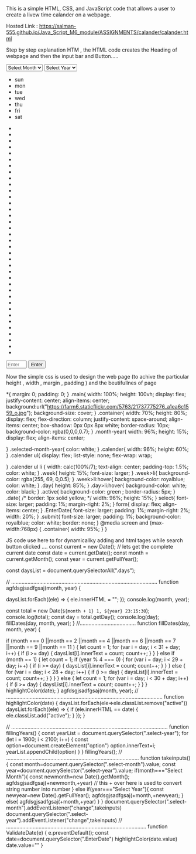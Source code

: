 This is a simple HTML, CSS, and JavaScript code that allows a user to create a livew time calander  on a webpage.

Hosted Link :  https://salman-555.github.io/Java_Script_M6_module/ASSIGNMENTS/calander/calander.html

Step by step explanation HTM , the HTML code  creates the Heading of webpage and then the input bar and Button.....

  <!DOCTYPE html>
<html lang="en">
  <head>
    <meta charset="UTF-8" />
    <meta http-equiv="X-UA-Compatible" content="IE=edge" />
    <meta name="viewport" content="width=device-width, initial-scale=1.0" />
    <title>Calender</title>
    <script defer src="./calander.js"></script>
    <link rel="stylesheet" href="./calander.css" />
  </head>
  <body>
    <div class="main">
      <div class="container">
        <section class="month-year">
          <select class="select-month">
            <option disabled selected>Select Month</option>
            <option value="0">January</option>
            <option value="1">February</option>
            <option value="2">March</option>
            <option value="3">April</option>
            <option value="4">May</option>
            <option value="5">June</option>
            <option value="6">July</option>
            <option value="7">August</option>
            <option value="8">September</option>
            <option value="9">October</option>
            <option value="10">November</option>
            <option value="11">December</option>
          </select>
          <select class="select-year">
            <option disabled selected>Select Year</option>
          </select>
        </section>
        <section class="calender">
          <ul class="week">
            <li>sun</li>
            <li>mon</li>
            <li>tue</li>
            <li>wed</li>
            <li>thu</li>
            <li>fri</li>
            <li>sat</li>
          </ul>
          <ul class="day">
            <li class="days"></li>
            <li class="days"></li>
            <li class="days"></li>
            <li class="days"></li>
            <li class="days"></li>
            <li class="days"></li>
            <li class="days"></li>
            <li class="days"></li>
            <li class="days"></li>
            <li class="days"></li>
            <li class="days"></li>
            <li class="days"></li>
            <li class="days"></li>
            <li class="days"></li>
            <li class="days"></li>
            <li class="days"></li>
            <li class="days"></li>
            <li class="days"></li>
            <li class="days"></li>
            <li class="days"></li>
            <li class="days"></li>
            <li class="days"></li>
            <li class="days"></li>
            <li class="days"></li>
            <li class="days"></li>
            <li class="days"></li>
            <li class="days"></li>
            <li class="days"></li>
            <li class="days"></li>
            <li class="days"></li>
            <li class="days"></li>
            <li class="days"></li>
            <li class="days"></li>
            <li class="days"></li>
            <li class="days"></li>
            <li class="days"></li>
            <li class="days"></li>
          </ul>
        </section>
        <form class="date" onsubmit="ValidateDate(event)">
          <input
            type="number"
            placeholder="Enter Date"
            min="1"
            max="31"
            required
            class="EnterDate"
          />
          <input type="submit" class="submit" value="Enter" />
        </form>
      </div>
    </div>
  </body>
</html>


Now the simple css is used to design the web page (to achive the particular height , width , margin , padding ) and the beutifullnes of page 

  *{
    margin: 0;
    padding: 0;
}
.main{
    width: 100%;
    height: 100vh;
    display: flex;
    justify-content: center;
    align-items: center;
    background:url("https://farm6.staticflickr.com/5763/21737775276_a1ea6c1559_o.jpg");
    background-size: cover;
}
.container{
    width: 70%;
    height: 80%;
    display: flex;
    flex-direction: column;
    justify-content: space-around;
    align-items: center;
    box-shadow: 0px 0px 8px white;
    border-radius: 10px;
    background-color: rgba(0,0,0,0.7);
}
.month-year{
    width: 96%;
    height: 15%;
    display: flex;
    align-items: center;
   
}
.selected-month-year{
    color: white;
}
.calender{
    width: 96%;
    height: 60%;
}
.calender ul{
    display: flex;
    list-style: none;
    flex-wrap: wrap;

}
.calender ul li {
    width: calc(100%/7);
    text-align: center;
   padding-top: 1.5%;
   color: white;
}
.week{
    height: 15%;
    font-size: larger;
}
.week>li{
    background-color: rgba(255, 69, 0,0.5);
}
.week>li:hover{
    background-color: royalblue;
    color: white;
}
.day{
    height: 85%;
}
.day>li:hover{
    background-color: white;
    color: black;
}
.active{
    background-color: green ;
    border-radius: 5px;
}
.date{
    /* border: 1px solid yellow; */
    width: 96%;
    height: 15%;
}
select{
    font-size: larger;
    padding: 1%;
    margin-right: 2%;
}
form{
    display: flex;
    align-items: center;
}
.EnterDate{
    font-size: larger;
    padding: 1%;
    margin-right: 2%;
    width: 20%;
}
.submit{
    font-size: larger;
    padding: 1%;
    background-color: royalblue;
    color: white;
    border: none;
}
@media screen and (max-width:768px) {
    .container{
        width: 95%;
    }
}


JS code use here to  for dynamicallky adding and html tages while search button clicked ....
const current = new Date();
// lets get the complete current date
const date = current.getDate();
const month = current.getMonth();
const year = current.getFullYear();

const daysList = document.querySelectorAll(".days");

// ...................................................................................................
function agfdsgjsadfgsaj(month, year) {

  daysList.forEach((ele) => {
    ele.innerHTML = "";
  });
  console.log(month, year);
  
  const total = new Date(`${month + 1} 1, ${year} 23:15:30`);
  console.log(total);
  const day = total.getDay();
  console.log(day);
  fillDates(day, month, year); 
}
//......................................
function fillDates(day, month, year) {
   
  if (month === 0 ||month == 2 ||month == 4 ||month == 6 ||month == 7 ||month == 9 ||month == 11
  ) {
    let count = 1;
    for (var i = day; i < 31 + day; i++) {
      if (i >= day) {
        daysList[i].innerText = count;
        count++;
      }
    }
  } else if (month == 1) {
    let count = 1;
    if (year % 4 === 0) {
      for (var i = day; i < 29 + day; i++) {
        if (i >= day) {
          daysList[i].innerText = count;
          count++;
        }
      }
    } else {
      for (var i = day; i < 28 + day; i++) {
        if (i >= day) {
          daysList[i].innerText = count;
          count++;
        }
      }
    }
  } else {
    let count = 1;
    for (var i = day; i < 30 + day; i++) {
      if (i >= day) {
        daysList[i].innerText = count;
        count++;
      }
    }
  }
  highlightColor(date);
}
agfdsgjsadfgsaj(month, year);
// ..........................................................................................................
function highlightColor(date) {
    daysList.forEach(ele=>ele.classList.remove("active"))
  daysList.forEach((ele) => {
    if (ele.innerHTML == date) {
      ele.classList.add("active");
    }
  });
}

// ..........................................................................................................
function fillingYears() {
  const yearList = document.querySelector(".select-year");
  for (let i = 1900; i < 2100; i++) {
    const option=document.createElement("option")
    option.innerText=i;
    yearList.appendChild(option)
  }
}
fillingYears();
// ..........................................................................................
function takeinputs(){
    const month=document.querySelector(".select-month").value;
    const year=document.querySelector(".select-year").value;
    if(month==="Select Month"){
        const newmonth=new Date().getMonth();
        agfdsgjsadfgsaj(+newmonth,+year) // this + over here is used to convert string number into number
    }
    else if(year==="Select Year"){
      const newyear=new Date().getFullYear();
      agfdsgjsadfgsaj(+month,+newyear);
    }
    else{
        agfdsgjsadfgsaj(+month,+year)
    }
}
document.querySelector(".select-month").addEventListener("change",takeinputs)
document.querySelector(".select-year").addEventListener("change",takeinputs)
// ...............................................................................................
function ValidateDate(e) {
    e.preventDefault();
    const date=document.querySelector(".EnterDate")
    highlightColor(date.value)
    date.value=""
}
